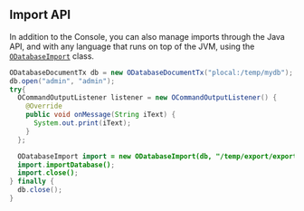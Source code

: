 
## Import API

In addition to the Console, you can also manage imports through the Java API, and with any language that runs on top of the JVM, using the [`ODatabaseImport`](https://github.com/orientechnologies/orientdb/blob/master/core/src/main/java/com/orientechnologies/orient/core/db/tool/ODatabaseImport.java) class.

```java
ODatabaseDocumentTx db = new ODatabaseDocumentTx("plocal:/temp/mydb");
db.open("admin", "admin");
try{
  OCommandOutputListener listener = new OCommandOutputListener() {
    @Override
    public void onMessage(String iText) {
      System.out.print(iText);
    }
  };

  ODatabaseImport import = new ODatabaseImport(db, "/temp/export/export.json.gz", listener);
  import.importDatabase();
  import.close();
} finally {
  db.close();
}
```